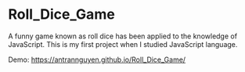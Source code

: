 # Roll_Dice_Game
A funny game known as roll dice has been applied to the knowledge of JavaScript. This is my first project when I studied JavaScript language. 

Demo:  https://antrannguyen.github.io/Roll_Dice_Game/
